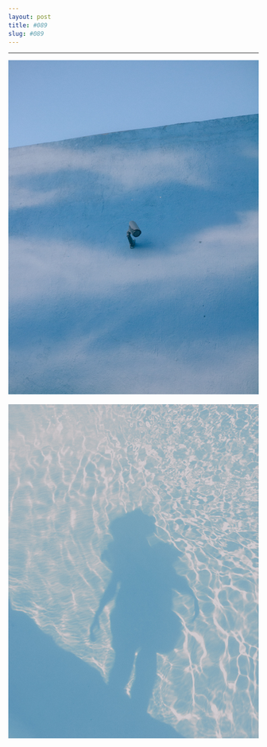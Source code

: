 ```yaml
---
layout: post
title: #089
slug: #089
---
```

---
<p class="description" style="text-align: justify;">
  <img src="/assets/danilo-luna-snapshots-64.jpg" />
  <br>
  <br>
  <img src="/assets/danilo-luna-snapshots-60.jpg" />
  <br>
  <br>
